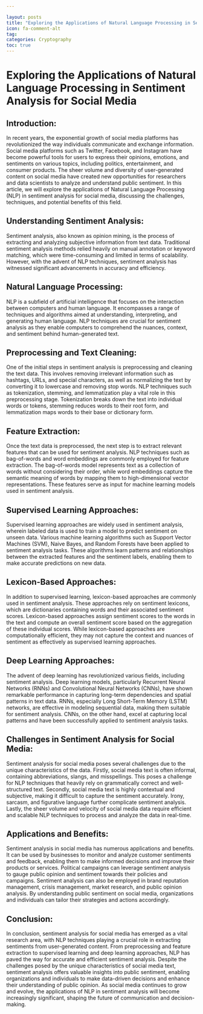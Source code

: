 ```yaml
---

layout: posts
title: "Exploring the Applications of Natural Language Processing in Sentiment Analysis for Social Media"
icon: fa-comment-alt
tag:      
categories: Cryptography
toc: true
---
```




# Exploring the Applications of Natural Language Processing in Sentiment Analysis for Social Media

## Introduction:
In recent years, the exponential growth of social media platforms has revolutionized the way individuals communicate and exchange information. Social media platforms such as Twitter, Facebook, and Instagram have become powerful tools for users to express their opinions, emotions, and sentiments on various topics, including politics, entertainment, and consumer products. The sheer volume and diversity of user-generated content on social media have created new opportunities for researchers and data scientists to analyze and understand public sentiment. In this article, we will explore the applications of Natural Language Processing (NLP) in sentiment analysis for social media, discussing the challenges, techniques, and potential benefits of this field.

## Understanding Sentiment Analysis:
Sentiment analysis, also known as opinion mining, is the process of extracting and analyzing subjective information from text data. Traditional sentiment analysis methods relied heavily on manual annotation or keyword matching, which were time-consuming and limited in terms of scalability. However, with the advent of NLP techniques, sentiment analysis has witnessed significant advancements in accuracy and efficiency.

## Natural Language Processing:
NLP is a subfield of artificial intelligence that focuses on the interaction between computers and human language. It encompasses a range of techniques and algorithms aimed at understanding, interpreting, and generating human language. NLP techniques are crucial for sentiment analysis as they enable computers to comprehend the nuances, context, and sentiment behind human-generated text.

## Preprocessing and Text Cleaning:
One of the initial steps in sentiment analysis is preprocessing and cleaning the text data. This involves removing irrelevant information such as hashtags, URLs, and special characters, as well as normalizing the text by converting it to lowercase and removing stop words. NLP techniques such as tokenization, stemming, and lemmatization play a vital role in this preprocessing stage. Tokenization breaks down the text into individual words or tokens, stemming reduces words to their root form, and lemmatization maps words to their base or dictionary form.

## Feature Extraction:
Once the text data is preprocessed, the next step is to extract relevant features that can be used for sentiment analysis. NLP techniques such as bag-of-words and word embeddings are commonly employed for feature extraction. The bag-of-words model represents text as a collection of words without considering their order, while word embeddings capture the semantic meaning of words by mapping them to high-dimensional vector representations. These features serve as input for machine learning models used in sentiment analysis.

## Supervised Learning Approaches:
Supervised learning approaches are widely used in sentiment analysis, wherein labeled data is used to train a model to predict sentiment on unseen data. Various machine learning algorithms such as Support Vector Machines (SVM), Naive Bayes, and Random Forests have been applied to sentiment analysis tasks. These algorithms learn patterns and relationships between the extracted features and the sentiment labels, enabling them to make accurate predictions on new data.

## Lexicon-Based Approaches:
In addition to supervised learning, lexicon-based approaches are commonly used in sentiment analysis. These approaches rely on sentiment lexicons, which are dictionaries containing words and their associated sentiment scores. Lexicon-based approaches assign sentiment scores to the words in the text and compute an overall sentiment score based on the aggregation of these individual scores. While lexicon-based approaches are computationally efficient, they may not capture the context and nuances of sentiment as effectively as supervised learning approaches.

## Deep Learning Approaches:
The advent of deep learning has revolutionized various fields, including sentiment analysis. Deep learning models, particularly Recurrent Neural Networks (RNNs) and Convolutional Neural Networks (CNNs), have shown remarkable performance in capturing long-term dependencies and spatial patterns in text data. RNNs, especially Long Short-Term Memory (LSTM) networks, are effective in modeling sequential data, making them suitable for sentiment analysis. CNNs, on the other hand, excel at capturing local patterns and have been successfully applied to sentiment analysis tasks.

## Challenges in Sentiment Analysis for Social Media:
Sentiment analysis for social media poses several challenges due to the unique characteristics of the data. Firstly, social media text is often informal, containing abbreviations, slangs, and misspellings. This poses a challenge for NLP techniques that heavily rely on grammatically correct and well-structured text. Secondly, social media text is highly contextual and subjective, making it difficult to capture the sentiment accurately. Irony, sarcasm, and figurative language further complicate sentiment analysis. Lastly, the sheer volume and velocity of social media data require efficient and scalable NLP techniques to process and analyze the data in real-time.

## Applications and Benefits:
Sentiment analysis in social media has numerous applications and benefits. It can be used by businesses to monitor and analyze customer sentiments and feedback, enabling them to make informed decisions and improve their products or services. Political campaigns can leverage sentiment analysis to gauge public opinion and sentiment towards their policies and campaigns. Sentiment analysis can also be employed in brand reputation management, crisis management, market research, and public opinion analysis. By understanding public sentiment on social media, organizations and individuals can tailor their strategies and actions accordingly.

## Conclusion:
In conclusion, sentiment analysis for social media has emerged as a vital research area, with NLP techniques playing a crucial role in extracting sentiments from user-generated content. From preprocessing and feature extraction to supervised learning and deep learning approaches, NLP has paved the way for accurate and efficient sentiment analysis. Despite the challenges posed by the unique characteristics of social media text, sentiment analysis offers valuable insights into public sentiment, enabling organizations and individuals to make data-driven decisions and enhance their understanding of public opinion. As social media continues to grow and evolve, the applications of NLP in sentiment analysis will become increasingly significant, shaping the future of communication and decision-making.